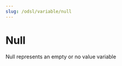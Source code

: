 ```yaml
---
slug: /odsl/variable/null
---
```

Null
====================

Null represents an empty or no value variable
